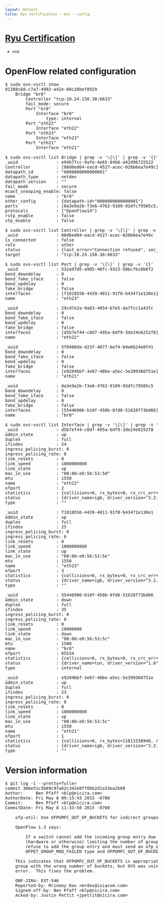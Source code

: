 ```yaml
---
layout: default
title: Ryu Certification - ovs - config
---
```

# [Ryu Certification](http://osrg.github.io/ryu/certification.html)
* ovs 

# OpenFlow related configuration
<pre>
$ sudo ovs-vsctl show
01388c68-c7a7-4992-a42e-60c20bef8929
    Bridge "br0"
        Controller "tcp:10.24.150.30:6633"
        fail_mode: secure
        Port "br0"
            Interface "br0"
                type: internal
        Port "eth22"
            Interface "eth22"
        Port "eth23"
            Interface "eth23"
        Port "eth21"
            Interface "eth21"

$ sudo ovs-vsctl list Bridge | grep -v '\[\]' | grep -v '{}'
_uuid               : e94b77cc-9afe-4e65-84b6-a42d96725522
controller          : [08d6ed04-eacd-4527-acec-026b6ea7e49c]
datapath_id         : "0000000000000001"
datapath_type       : netdev
datapath_version    : "<built-in>"
fail_mode           : secure
mcast_snooping_enable: false
name                : "br0"
other_config        : {datapath-id="0000000000000001"}
ports               : [0a3e9a2b-f3e6-4762-9109-93dfc79505c5, 29cd7e2a-9a83-4054-b7e5-da7fcc1a43fc, 532a97d5-a905-48fc-9323-50bcfbc6b6f2, 5f8480da-d23f-4077-bef4-b9a6624e0f41]
protocols           : ["OpenFlow14"]
rstp_enable         : false
stp_enable          : false

$ sudo ovs-vsctl list Controller | grep -v '\[\]' | grep -v '{}'
_uuid               : 08d6ed04-eacd-4527-acec-026b6ea7e49c
is_connected        : false
role                : other
status              : {last_error="Connection refused", sec_since_connect="647", sec_since_disconnect="3", state=BACKOFF}
target              : "tcp:10.24.150.30:6633"

$ sudo ovs-vsctl list Port | grep -v '\[\]' | grep -v '{}'
_uuid               : 532a97d5-a905-48fc-9323-50bcfbc6b6f2
bond_downdelay      : 0
bond_fake_iface     : false
bond_updelay        : 0
fake_bridge         : false
interfaces          : [f1818556-4439-4011-91f0-b43471e130e1]
name                : "eth23"

_uuid               : 29cd7e2a-9a83-4054-b7e5-da7fcc1a43fc
bond_downdelay      : 0
bond_fake_iface     : false
bond_updelay        : 0
fake_bridge         : false
interfaces          : [d5b7ef44-c0d7-495a-bdf9-3de24e6252f8]
name                : "eth22"

_uuid               : 5f8480da-d23f-4077-bef4-b9a6624e0f41
bond_downdelay      : 0
bond_fake_iface     : false
bond_updelay        : 0
fake_bridge         : false
interfaces          : [e9204bbf-3e67-48be-a5ec-5e399360751e]
name                : "eth21"

_uuid               : 0a3e9a2b-f3e6-4762-9109-93dfc79505c5
bond_downdelay      : 0
bond_fake_iface     : false
bond_updelay        : 0
fake_bridge         : false
interfaces          : [55446906-b10f-450b-8fd8-51628f73bd66]
name                : "br0"

$ sudo ovs-vsctl list Interface | grep -v '\[\]' | grep -v '{}'
_uuid               : d5b7ef44-c0d7-495a-bdf9-3de24e6252f8
admin_state         : up
duplex              : full
ifindex             : 24
ingress_policing_burst: 0
ingress_policing_rate: 0
link_resets         : 0
link_speed          : 1000000000
link_state          : up
mac_in_use          : "00:60:e0:56:53:5d"
mtu                 : 1550
name                : "eth22"
ofport              : 2
statistics          : {collisions=0, rx_bytes=0, rx_crc_err=0, rx_dropped=0, rx_errors=0, rx_frame_err=0, rx_over_err=0, rx_packets=0, tx_bytes=9675009424, tx_dropped=0, tx_errors=0, tx_packets=6451675}
status              : {driver_name=igb, driver_version="3.2.10-k", firmware_version="2.10-9"}
type                : ""

_uuid               : f1818556-4439-4011-91f0-b43471e130e1
admin_state         : up
duplex              : full
ifindex             : 25
ingress_policing_burst: 0
ingress_policing_rate: 0
link_resets         : 0
link_speed          : 1000000000
link_state          : up
mac_in_use          : "00:60:e0:56:53:5e"
mtu                 : 1550
name                : "eth23"
ofport              : 3
statistics          : {collisions=0, rx_bytes=0, rx_crc_err=0, rx_dropped=0, rx_errors=0, rx_frame_err=0, rx_over_err=0, rx_packets=0, tx_bytes=397480500, tx_dropped=0, tx_errors=0, tx_packets=264987}
status              : {driver_name=igb, driver_version="3.2.10-k", firmware_version="2.10-9"}
type                : ""

_uuid               : 55446906-b10f-450b-8fd8-51628f73bd66
admin_state         : down
duplex              : full
ifindex             : 35
ingress_policing_burst: 0
ingress_policing_rate: 0
link_resets         : 0
link_speed          : 10000000
link_state          : down
mac_in_use          : "00:60:e0:56:53:5c"
mtu                 : 1500
name                : "br0"
ofport              : 65534
statistics          : {collisions=0, rx_bytes=0, rx_crc_err=0, rx_dropped=0, rx_errors=0, rx_frame_err=0, rx_over_err=0, rx_packets=0, tx_bytes=0, tx_dropped=0, tx_errors=0, tx_packets=0}
status              : {driver_name=tun, driver_version="1.6", firmware_version="N/A"}
type                : internal

_uuid               : e9204bbf-3e67-48be-a5ec-5e399360751e
admin_state         : up
duplex              : full
ifindex             : 23
ingress_policing_burst: 0
ingress_policing_rate: 0
link_resets         : 0
link_speed          : 1000000000
link_state          : up
mac_in_use          : "00:60:e0:56:53:5c"
mtu                 : 1550
name                : "eth21"
ofport              : 1
statistics          : {collisions=0, rx_bytes=11811538946, rx_crc_err=0, rx_dropped=0, rx_errors=0, rx_frame_err=0, rx_over_err=0, rx_packets=7878332, tx_bytes=0, tx_dropped=0, tx_errors=0, tx_packets=0}
status              : {driver_name=igb, driver_version="3.2.10-k", firmware_version="2.10-9"}
type                : ""
</pre>

# Version information
<pre>
$ git log -1 --pretty=fuller
commit 36be51c5b09c97a62c342e8ff0bb2d1a33ea2b68
Author:     Ben Pfaff &lt;blp@nicira.com&gt;
AuthorDate: Fri May 8 09:15:43 2015 -0700
Commit:     Ben Pfaff &lt;blp@nicira.com&gt;
CommitDate: Fri May 8 11:33:58 2015 -0700

    ofp-util: Use OFPGMFC_OUT_OF_BUCKETS for indirect groups with !=1 buckets.
    
    OpenFlow 1.3 says:
    
        If a switch cannot add the incoming group entry due to restrictions
        &#40;hardware or otherwise&#41; limiting the number of group buckets, it must
        refuse to add the group entry and must send an ofp_error_msg with
        OFPET_GROUP_MOD_FAILED type and OFPGMFC_OUT_OF_BUCKETS code.
    
    This indicates that OFPGMFC_OUT_OF_BUCKETS is appropriate for an indirect
    group with the wrong number of buckets, but OVS was using a different
    error.  This fixes the problem.
    
    ONF-JIRA: EXT-546
    Reported-by: Mrinmoy Das &lt;mrdas@ixiacom.com&gt;
    Signed-off-by: Ben Pfaff &lt;blp@nicira.com&gt;
    Acked-by: Justin Pettit &lt;jpettit@nicira.com&gt;
</pre>
